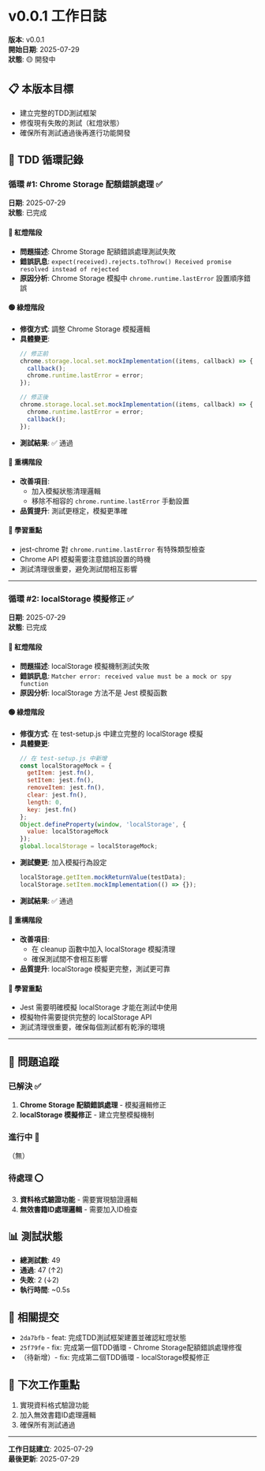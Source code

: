 # v0.0.1 工作日誌

**版本**: v0.0.1  
**開始日期**: 2025-07-29  
**狀態**: 🟡 開發中

## 📋 本版本目標

- 建立完整的TDD測試框架
- 修復現有失敗的測試（紅燈狀態）
- 確保所有測試通過後再進行功能開發

## 🔄 TDD 循環記錄

### 循環 #1: Chrome Storage 配額錯誤處理 ✅

**日期**: 2025-07-29  
**狀態**: 已完成

#### 🔴 紅燈階段

- **問題描述**: Chrome Storage 配額錯誤處理測試失敗
- **錯誤訊息**: `expect(received).rejects.toThrow() Received promise resolved instead of rejected`
- **原因分析**: Chrome Storage 模擬中 `chrome.runtime.lastError` 設置順序錯誤

#### 🟢 綠燈階段

- **修復方式**: 調整 Chrome Storage 模擬邏輯
- **具體變更**:
  ```javascript
  // 修正前
  chrome.storage.local.set.mockImplementation((items, callback) => {
    callback();
    chrome.runtime.lastError = error;
  });

  // 修正後  
  chrome.storage.local.set.mockImplementation((items, callback) => {
    chrome.runtime.lastError = error;
    callback();
  });
  ```
- **測試結果**: ✅ 通過

#### 🔵 重構階段

- **改善項目**: 
  - 加入模擬狀態清理邏輯
  - 移除不相容的 `chrome.runtime.lastError` 手動設置
- **品質提升**: 測試更穩定，模擬更準確

#### 📝 學習重點

- jest-chrome 對 `chrome.runtime.lastError` 有特殊類型檢查
- Chrome API 模擬需要注意錯誤設置的時機
- 測試清理很重要，避免測試間相互影響

---

### 循環 #2: localStorage 模擬修正 ✅

**日期**: 2025-07-29  
**狀態**: 已完成

#### 🔴 紅燈階段

- **問題描述**: localStorage 模擬機制測試失敗
- **錯誤訊息**: `Matcher error: received value must be a mock or spy function`
- **原因分析**: localStorage 方法不是 Jest 模擬函數

#### 🟢 綠燈階段

- **修復方式**: 在 test-setup.js 中建立完整的 localStorage 模擬
- **具體變更**:
  ```javascript
  // 在 test-setup.js 中新增
  const localStorageMock = {
    getItem: jest.fn(),
    setItem: jest.fn(),
    removeItem: jest.fn(),
    clear: jest.fn(),
    length: 0,
    key: jest.fn()
  };
  Object.defineProperty(window, 'localStorage', {
    value: localStorageMock
  });
  global.localStorage = localStorageMock;
  ```
- **測試變更**: 加入模擬行為設定
  ```javascript
  localStorage.getItem.mockReturnValue(testData);
  localStorage.setItem.mockImplementation(() => {});
  ```
- **測試結果**: ✅ 通過

#### 🔵 重構階段

- **改善項目**: 
  - 在 cleanup 函數中加入 localStorage 模擬清理
  - 確保測試間不會相互影響
- **品質提升**: localStorage 模擬更完整，測試更可靠

#### 📝 學習重點

- Jest 需要明確模擬 localStorage 才能在測試中使用
- 模擬物件需要提供完整的 localStorage API
- 測試清理很重要，確保每個測試都有乾淨的環境

---

## 🐛 問題追蹤

### 已解決 ✅

1. **Chrome Storage 配額錯誤處理** - 模擬邏輯修正
2. **localStorage 模擬修正** - 建立完整模擬機制

### 進行中 🔄

（無）

### 待處理 ⭕

3. **資料格式驗證功能** - 需要實現驗證邏輯
4. **無效書籍ID處理邏輯** - 需要加入ID檢查

## 📊 測試狀態

- **總測試數**: 49
- **通過**: 47 (↑2)
- **失敗**: 2 (↓2)
- **執行時間**: ~0.5s

## 🔗 相關提交

- `2da7bfb` - feat: 完成TDD測試框架建置並確認紅燈狀態
- `25f79fe` - fix: 完成第一個TDD循環 - Chrome Storage配額錯誤處理修復
- （待新增）- fix: 完成第二個TDD循環 - localStorage模擬修正

## 📌 下次工作重點

1. 實現資料格式驗證功能
2. 加入無效書籍ID處理邏輯
3. 確保所有測試通過

---

**工作日誌建立**: 2025-07-29  
**最後更新**: 2025-07-29 